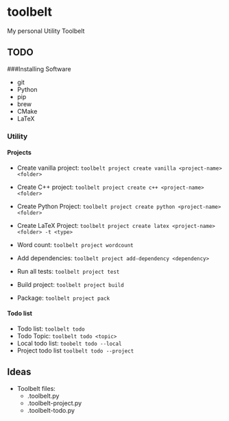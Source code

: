 toolbelt
========

My personal Utility Toolbelt

## TODO
###Installing Software
- git
- Python
- pip
- brew
- CMake
- LaTeX

### Utility

#### Projects
- Create vanilla project: ```toolbelt project create vanilla <project-name> <folder>```
- Create C++ project: ```toolbelt project create c++ <project-name> <folder>```
- Create Python Project: ```toolbelt project create python <project-name> <folder>```
- Create LaTeX Project: ```toolbelt project create latex <project-name> <folder> -t <type>```

- Word count: ```toolbelt project wordcount```

- Add dependencies: ```toolbelt project add-dependency <dependency>```

- Run all tests: ```toolbelt project test```
- Build project: ```toolbelt project build```
- Package: ```toolbelt project pack```

#### Todo list
- Todo list: ```toolbelt todo```
- Todo Topic: ```toolbelt todo <topic>```
- Local todo list: ```toobelt todo --local```
- Project todo list ```toolbelt todo --project```

#### 

## Ideas
- Toolbelt files:
	- .toolbelt.py
	- .toolbelt-project.py
	- .toolbelt-todo.py
